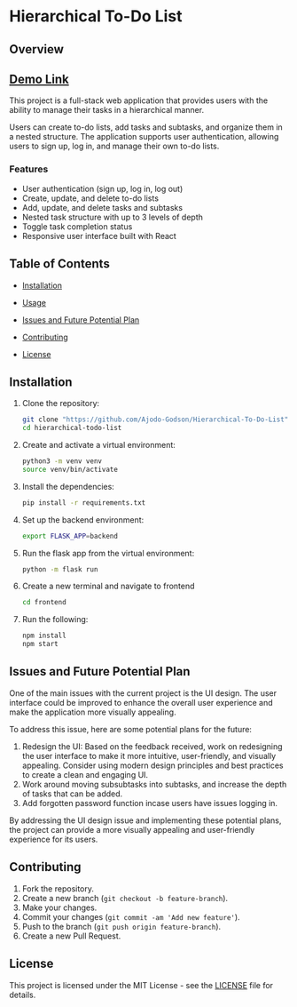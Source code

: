 # Hierarchical To-Do List

 
## Overview
## [Demo Link](https://www.loom.com/share/372c4d84f3e84d37b2d4ddf5e3f8a701?sid=42610339-75b6-4a84-8df5-89c31a539332)

This project is a full-stack web application that provides users with the ability to manage their tasks in a hierarchical manner. 

Users can create to-do lists, add tasks and subtasks, and organize them in a nested structure. The application supports user authentication, allowing users to sign up, log in, and manage their own to-do lists.

### Features

- User authentication (sign up, log in, log out)
- Create, update, and delete to-do lists
- Add, update, and delete tasks and subtasks
- Nested task structure with up to 3 levels of depth
- Toggle task completion status
- Responsive user interface built with React


## Table of Contents

- [Installation](#installation)
- [Usage](#usage)

- [Issues and Future Potential Plan](#issues-and-future-potential-plan)
- [Contributing](#contributing)
- [License](#license)

## Installation

1. Clone the repository:
    ```bash
    git clone "https://github.com/Ajodo-Godson/Hierarchical-To-Do-List"
    cd hierarchical-todo-list
    ```

2. Create and activate a virtual environment:
    ```bash
    python3 -m venv venv
    source venv/bin/activate
    ```

3. Install the dependencies:
    ```bash
    pip install -r requirements.txt
    ```

4. Set up the backend environment:
    ```bash
    export FLASK_APP=backend
    ```
5. Run the flask app from the virtual environment:
    ```bash
    python -m flask run 
    ```
6. Create a new terminal and navigate to frontend
    ```bash
    cd frontend
    ```
7. Run the following: 
    ```bash
    npm install
    npm start
    ```

## Issues and Future Potential Plan

One of the main issues with the current project is the UI design. The user interface could be improved to enhance the overall user experience and make the application more visually appealing.

To address this issue, here are some potential plans for the future:


1. Redesign the UI: Based on the feedback received, work on redesigning the user interface to make it more intuitive, user-friendly, and visually appealing. Consider using modern design principles and best practices to create a clean and engaging UI.
2. Work around moving subsubtasks into subtasks, and increase the depth of tasks that can be added. 
3. Add forgotten password function incase users have issues logging in. 

By addressing the UI design issue and implementing these potential plans, the project can provide a more visually appealing and user-friendly experience for its users.


## Contributing

1. Fork the repository.
2. Create a new branch (`git checkout -b feature-branch`).
3. Make your changes.
4. Commit your changes (`git commit -am 'Add new feature'`).
5. Push to the branch (`git push origin feature-branch`).
6. Create a new Pull Request.

## License

This project is licensed under the MIT License - see the [LICENSE](LICENSE) file for details.